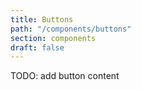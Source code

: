 ```yaml
---
title: Buttons
path: "/components/buttons"
section: components
draft: false
---
```


TODO: add button content

<!-- <example src="bar" height="250px"> -->
